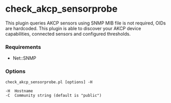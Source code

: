 check_akcp_sensorprobe
======================

This plugin queries AKCP sensors using SNMP MIB file is not required, OIDs are hardcoded. This plugin is able to discover your AKCP device capabilities, connected sensors and configured thresholds.

### Requirements

* Net::SNMP

### Options

    check_akcp_sensorprobe.pl [options] -H

    -H  Hostname
    -C  Community string (default is "public")
